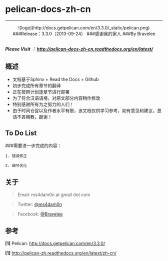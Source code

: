 # pelican-docs-zh-cn

----------


<center>![logo](http://docs.getpelican.com/en/3.3.0/_static/pelican.png)
###Release：3.3.0（2013-09-24）
###感谢我的家人
###By Bravelee
</center>


##
##### Please Visit ： <http://pelican-docs-zh-cn.readthedocs.org/en/latest/>
##
## 概述

* 文档基于Sphinx + Read the Docs + Github
* 初步完成所有章节的翻译
* 正在按照计划逐章节进行部署
* 为了符合汉语语境，对原文部分内容稍作修改
* 特别感谢所有为之努力的人们！
* 由于时间仓促以及作者水平有限，该文档仅供学习参考，如有意见和建议，恳请不吝赐教，跪谢！

## To Do List

###需要进一步完成的内容：

    1. 错误修正
    
	2. 细节优化
	   
## 关于

>Email: ms4dam0n at gmail dot com

>Twitter: [@ms4dam0n](https://twitter.com/ms4dam0n)

>Facebook: [@Bravelee](https://www.facebook.com/profile.php?id=100000081127265)


## 参考

**[1]** Pelican: <http://docs.getpelican.com/en/3.3.0/>

**[1]**  <http://pelican-zh.readthedocs.org/en/latest/zh-cn/>

